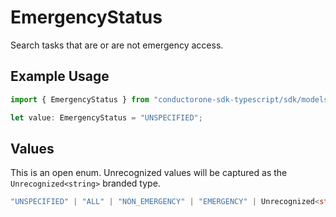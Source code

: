 # EmergencyStatus

Search tasks that are or are not emergency access.

## Example Usage

```typescript
import { EmergencyStatus } from "conductorone-sdk-typescript/sdk/models/shared";

let value: EmergencyStatus = "UNSPECIFIED";
```

## Values

This is an open enum. Unrecognized values will be captured as the `Unrecognized<string>` branded type.

```typescript
"UNSPECIFIED" | "ALL" | "NON_EMERGENCY" | "EMERGENCY" | Unrecognized<string>
```